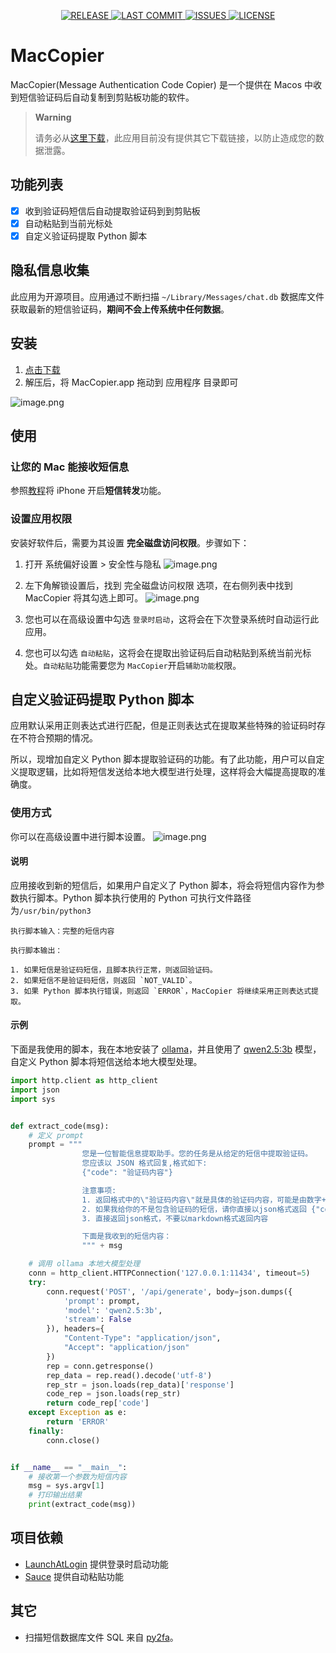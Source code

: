<p align="center">
    <a href="https://github.com/DreamSaddle/MacCopier/releases">
    <img src="https://img.shields.io/github/v/release/DreamSaddle/MacCopier?style=badge&color=58C9B9" alt="RELEASE"/>
    </a>
    <a href="https://github.com/DreamSaddle/MacCopier/commits/main">
    <img src="https://img.shields.io/github/last-commit/DreamSaddle/MacCopier?style=badge&color=30A9DE" alt="LAST COMMIT"/>
    </a>
    <a href="https://github.com/DreamSaddle/MacCopier/issues">
    <img src="https://img.shields.io/github/issues/DreamSaddle/MacCopier?style=badge&color=E71D36" alt="ISSUES"/>
    </a>
    <a href="https://github.com/DreamSaddle/MacCopier/blob/master/LICENSE">
    <img src="https://img.shields.io/github/license/DreamSaddle/MacCopier?style=badge&color=EFDC05" alt="LICENSE"/>
    </a>
</p>

# MacCopier

MacCopier(Message Authentication Code Copier) 是一个提供在 Macos 中收到短信验证码后自动复制到剪贴板功能的软件。

> **Warning**
>
> 请务必从[这里下载](https://github.com/DreamSaddle/MacCopier/releases)，此应用目前没有提供其它下载链接，以防止造成您的数据泄露。

## 功能列表

- [x] 收到验证码短信后自动提取验证码到到剪贴板
- [x] 自动粘贴到当前光标处
- [x] 自定义验证码提取 Python 脚本

## 隐私信息收集

此应用为开源项目。应用通过不断扫描 `~/Library/Messages/chat.db` 数据库文件获取最新的短信验证码，**期间不会上传系统中任何数据**。

## 安装

1. [点击下载](https://github.com/DreamSaddle/MacCopier/releases)
2. 解压后，将 MacCopier.app 拖动到 应用程序 目录即可

![image.png](./Screenshots/4.png)

## 使用

### 让您的 Mac 能接收短信息

参照[教程](https://support.apple.com/zh-cn/guide/messages/icht8a28bb9a/mac)将 iPhone 开启**短信转发**功能。

### 设置应用权限

安装好软件后，需要为其设置 **完全磁盘访问权限**。步骤如下：

1. 打开 系统偏好设置 > 安全性与隐私
   ![image.png](./Screenshots/1.png)

2. 左下角解锁设置后，找到 完全磁盘访问权限 选项，在右侧列表中找到 MacCopier 将其勾选上即可。
   ![image.png](./Screenshots/2.png)

3. 您也可以在高级设置中勾选 `登录时启动`，这将会在下次登录系统时自动运行此应用。

4. 您也可以勾选 `自动粘贴`，这将会在提取出验证码后自动粘贴到系统当前光标处。`自动粘贴`功能需要您为 `MacCopier`开启`辅助功能`权限。

## 自定义验证码提取 Python 脚本

应用默认采用正则表达式进行匹配，但是正则表达式在提取某些特殊的验证码时存在不符合预期的情况。

所以，现增加自定义 Python 脚本提取验证码的功能。有了此功能，用户可以自定义提取逻辑，比如将短信发送给本地大模型进行处理，这样将会大幅提高提取的准确度。

### 使用方式

你可以在高级设置中进行脚本设置。
![image.png](./Screenshots/6.png)

#### 说明

应用接收到新的短信后，如果用户自定义了 Python 脚本，将会将短信内容作为参数执行脚本。Python 脚本执行使用的 Python 可执行文件路径为`/usr/bin/python3`

```text
执行脚本输入：完整的短信内容

执行脚本输出：

1. 如果短信是验证码短信，且脚本执行正常，则返回验证码。
2. 如果短信不是验证码短信，则返回 `NOT_VALID`。
3. 如果 Python 脚本执行错误，则返回 `ERROR`，MacCopier 将继续采用正则表达式提取。
```

#### 示例

下面是我使用的脚本，我在本地安装了 [ollama](https://ollama.com/)，并且使用了 [qwen2.5:3b](https://ollama.com/library/qwen2.5:3b) 模型，自定义 Python 脚本将短信送给本地大模型处理。

```python
import http.client as http_client
import json
import sys


def extract_code(msg):
    # 定义 prompt
    prompt = """
                您是一位智能信息提取助手。您的任务是从给定的短信中提取验证码。
                您应该以 JSON 格式回复,格式如下:
                {"code": "验证码内容"}

                注意事项:
                1. 返回格式中的\"验证码内容\"就是具体的验证码内容，可能是由数字+字母等其他字符组成。
                2. 如果我给你的不是包含验证码的短信，请你直接以json格式返回 {"code":"NOT_VALID"}
                3. 直接返回json格式，不要以markdown格式返回内容

                下面是我收到的短信内容：
                """ + msg

    # 调用 ollama 本地大模型处理
    conn = http_client.HTTPConnection('127.0.0.1:11434', timeout=5)
    try:
        conn.request('POST', '/api/generate', body=json.dumps({
            'prompt': prompt,
            'model': 'qwen2.5:3b',
            'stream': False
        }), headers={
            "Content-Type": "application/json",
            "Accept": "application/json"
        })
        rep = conn.getresponse()
        rep_data = rep.read().decode('utf-8')
        rep_str = json.loads(rep_data)['response']
        code_rep = json.loads(rep_str)
        return code_rep['code']
    except Exception as e:
        return 'ERROR'
    finally:
        conn.close()


if __name__ == "__main__":
    # 接收第一个参数为短信内容
    msg = sys.argv[1]
    # 打印输出结果
    print(extract_code(msg))
```

## 项目依赖

- [LaunchAtLogin](https://github.com/sindresorhus/LaunchAtLogin) 提供登录时启动功能
- [Sauce](https://github.com/Clipy/Sauce) 提供自动粘贴功能

## 其它

- 扫描短信数据库文件 SQL 来自 [py2fa](https://github.com/TeavenX/py2fa/blob/7cf6514e9d0344b0b2789e2a2eb73bdf5bb1df8b/message2fa.py#L42)。
